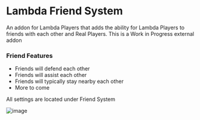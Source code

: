 # Lambda Friend System

An addon for Lambda Players that adds the ability for Lambda Players to friends with each other and Real Players. This is a Work in Progress external addon

### Friend Features

- Friends will defend each other
- Friends will assist each other
- Friends will typically stay nearby each other
- More to come 

All settings are located under Friend System

![image](https://user-images.githubusercontent.com/109770359/204051999-8f6046ef-ff21-43c8-a858-881b36dd34ad.png)

